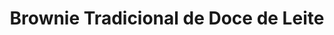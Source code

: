 ---
title: Brownie Tradicional de Doce de Leite
description: 
category: Brownies
subcategory: Tradicional
flavor: Doce de Leite
price: 16
---